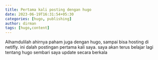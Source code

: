 ```yaml
---
title: Pertama kali posting dengan hugo
date: 2023-06-19T16:31:54+05:30
categories: [hugo, publishing]
author: dirman
tags: [hugo,content]
---
```


Alhamdulilah ahirnya paham juga dengan hugo, sampai bisa hosting di netifly. ini dalah postingan pertama kali saya. saya akan terus belajar lagi tentang hugo sembari saya update secara berkala
